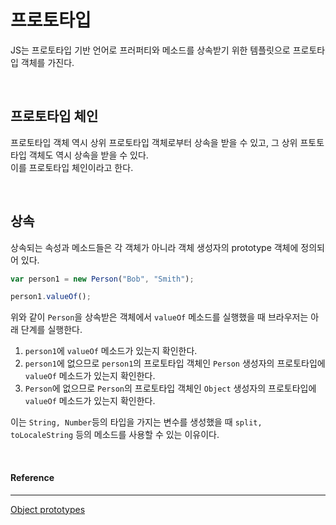 # 프로토타입

JS는 프로토타입 기반 언어로 프러퍼티와 메소드를 상속받기 위한 템플릿으로 프로토타입 객체를 가진다.

<br />

## 프로토타입 체인

프로토타입 객체 역시 상위 프로토타입 객체로부터 상속을 받을 수 있고, 그 상위 프토토타입 객체도 역시 상속을 받을 수 있다.  
이를 프로토타입 체인이라고 한다.

<br />

## 상속

상속되는 속성과 메소드들은 각 객체가 아니라 객체 생성자의 prototype 객체에 정의되어 있다.

```js
var person1 = new Person("Bob", "Smith");

person1.valueOf();
```

위와 같이 `Person`을 상속받은 객체에서 `valueOf` 메소드를 실행했을 때 브라우저는 아래 단계를 실행한다.

1. `person1`에 `valueOf` 메소드가 있는지 확인한다.
2. `person1`에 없으므로 `person1`의 프로토타입 객체인 `Person` 생성자의 프로토타입에 `valueOf` 메소드가 있는지 확인한다.
3. `Person`에 없으므로 `Person`의 프로토타입 객체인 `Object` 생성자의 프로토타입에 `valueOf` 메소드가 있는지 확인한다.

이는 `String, Number`등의 타입을 가지는 변수를 생성했을 때 `split, toLocaleString` 등의 메소드를 사용할 수 있는 이유이다.

<br/>

#### Reference

---

[Object prototypes](https://developer.mozilla.org/ko/docs/Learn/JavaScript/Objects/Object_prototypes)
